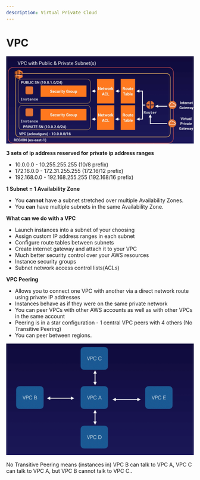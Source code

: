 ```yaml
---
description: Virtual Private Cloud
---
```


# VPC

![](.gitbook/assets/screen-shot-2021-03-11-at-11.18.06-pm%20%281%29.png)

**3 sets of ip address reserved for private ip address ranges**

* 10.0.0.0 - 10.255.255.255 \(10/8 prefix\)
* 172.16.0.0 - 172.31.255.255 \(172.16/12 prefix\)
* 192.168.0.0 - 192.168.255.255 \(192.168/16 prefix\)

**1 Subnet = 1 Availability Zone**

* You **cannot** have a subnet stretched over multiple Availability Zones.
* You **can** have multiple subnets in the same Availability Zone.

**What can we do with a VPC**

* Launch instances into a subnet of your choosing
* Assign custom IP address ranges in each subnet
* Configure route tables between subnets
* Create internet gateway and attach it to your VPC
* Much better security control over your AWS resources
* Instance security groups
* Subnet network access control lists\(ACLs\)

**VPC Peering**

* Allows you to connect one VPC with another via a direct network route using private IP addresses
* Instances behave as if they were on the same private network
* You can peer VPCs with other AWS accounts as well as with other VPCs in the same account
* Peering is in a star configuration - 1 central VPC peers with 4 others \(No Transitive Peering\)
* You can peer between regions.

![VPC Peering](.gitbook/assets/screen-shot-2021-03-11-at-11.38.18-pm.png)

No Transitive Peering means \(instances in\) VPC B can talk to VPC A, VPC C can talk to VPC A, but VPC B cannot talk to VPC C..

